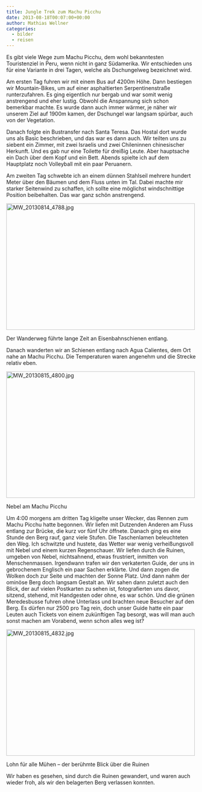 ```yaml
---
title: Jungle Trek zum Machu Picchu
date: 2013-08-18T00:07:00+00:00
author: Mathias Wellner
categories:
  - bilder
  - reisen
---
```

Es gibt viele Wege zum Machu Picchu, dem wohl bekanntesten Touristenziel in Peru, wenn nicht in ganz Südamerika. Wir entschieden uns für eine Variante in drei Tagen, welche als Dschungelweg bezeichnet wird. 

Am ersten Tag fuhren wir mit einem Bus auf 4200m Höhe. Dann bestiegen wir Mountain-Bikes, um auf einer asphaltierten Serpentinenstraße runterzufahren. Es ging eigentlich nur bergab und war somit wenig anstrengend und eher lustig. Obwohl die Anspannung sich schon bemerkbar machte. Es wurde dann auch immer wärmer, je näher wir unserem Ziel auf 1900m kamen, der Dschungel war langsam spürbar, auch von der Vegetation. 

Danach folgte ein Bustransfer nach Santa Teresa. Das Hostal dort wurde uns als Basic beschrieben, und das war es dann auch. Wir teilten uns zu siebent ein Zimmer, mit zwei Israelis und zwei Chileninnen chinesischer Herkunft. Und es gab nur eine Toilette für dreißig Leute. Aber hauptsache ein Dach über dem Kopf und ein Bett. Abends spielte ich auf dem Hauptplatz noch Volleyball mit ein paar Peruanern. 

Am zweiten Tag schwebte ich an einem dünnen Stahlseil mehrere hundert Meter über den Bäumen und dem Fluss unten im Tal. Dabei machte mir starker Seitenwind zu schaffen, ich sollte eine möglichst windschnittige Position beibehalten. Das war ganz schön anstrengend. 

<div style="width: 510px" class="wp-caption aligncenter">
  <a href="http://www.flickr.com/photos/mwellner/9792095745/" title="MW_20130814_4788.jpg by mwellner, on Flickr"><img src="http://farm8.staticflickr.com/7400/9792095745_158ac26b26.jpg" width="500" height="335" alt="MW_20130814_4788.jpg" /></a>
  
  <p class="wp-caption-text">
    Der Wanderweg führte lange Zeit an Eisenbahnschienen entlang.<br />
  </p>
</div>

Danach wanderten wir an Schienen entlang nach Agua Calientes, dem Ort nahe an Machu Picchu. Die Temperaturen waren angenehm und die Strecke relativ eben. 

<div style="width: 510px" class="wp-caption aligncenter">
  <a href="http://www.flickr.com/photos/mwellner/9792129774/" title="MW_20130815_4800.jpg by mwellner, on Flickr"><img src="http://farm3.staticflickr.com/2812/9792129774_53db2fe4d2.jpg" width="500" height="335" alt="MW_20130815_4800.jpg" /></a>
  
  <p class="wp-caption-text">
    Nebel am Machu Picchu<br />
  </p>
</div>

Um 4:00 morgens am dritten Tag kligelte unser Wecker, das Rennen zum Machu Picchu hatte begonnen. Wir liefen mit Dutzenden Anderen am Fluss entlang zur Brücke, die kurz vor fünf Uhr öffnete. Danach ging es eine Stunde den Berg rauf, ganz viele Stufen. Die Taschenlamen beleuchteten den Weg. Ich schwitzte und hustete, das Wetter war wenig verheißungsvoll mit Nebel und einem kurzen Regenschauer. Wir liefen durch die Ruinen, umgeben von Nebel, nichtsahnend, etwas frustriert, inmitten von Menschenmassen. Irgendwann trafen wir den verkaterten Guide, der uns in gebrochenem Englisch ein paar Sachen erklärte. Und dann zogen die Wolken doch zur Seite und machten der Sonne Platz. Und dann nahm der ominöse Berg doch langsam Gestalt an. Wir sahen dann zuletzt auch den Blick, der auf vielen Postkarten zu sehen ist, fotografierten uns davor, sitzend, stehend, mit Handgesten oder ohne, es war schön. Und die grünen Meredesbusse fuhren ohne Unterlass und brachten neue Besucher auf den Berg. Es dürfen nur 2500 pro Tag rein, doch unser Guide hatte ein paar Leuten auch Tickets von einem zukünftigen Tag besorgt, was will man auch sonst machen am Vorabend, wenn schon alles weg ist? 

<div style="width: 510px" class="wp-caption aligncenter">
  <a href="http://www.flickr.com/photos/mwellner/9792182086/" title="MW_20130815_4832.jpg by mwellner, on Flickr"><img src="http://farm6.staticflickr.com/5325/9792182086_859e293363.jpg" width="500" height="335" alt="MW_20130815_4832.jpg" /></a>
  
  <p class="wp-caption-text">
    Lohn für alle Mühen &ndash; der berühmte Blick über die Ruinen<br />
  </p>
</div>

Wir haben es gesehen, sind durch die Ruinen gewandert, und waren auch wieder froh, als wir den belagerten Berg verlassen konnten. 